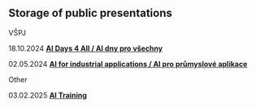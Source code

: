 ## Storage of public presentations

VŠPJ

18.10.2024 **[AI Days 4 All / AI dny pro všechny](Presentations_VSPJ/AI_Days_4_All_VSPJ.pdf)**

02.05.2024 **[AI for industrial applications / AI pro průmyslové aplikace](Presentations_VSPJ/AI_VSPJ.pdf)**


Other

03.02.2025 **[AI Training](AI_Training/AI_skoleni_pro_manazery.pdf)**
